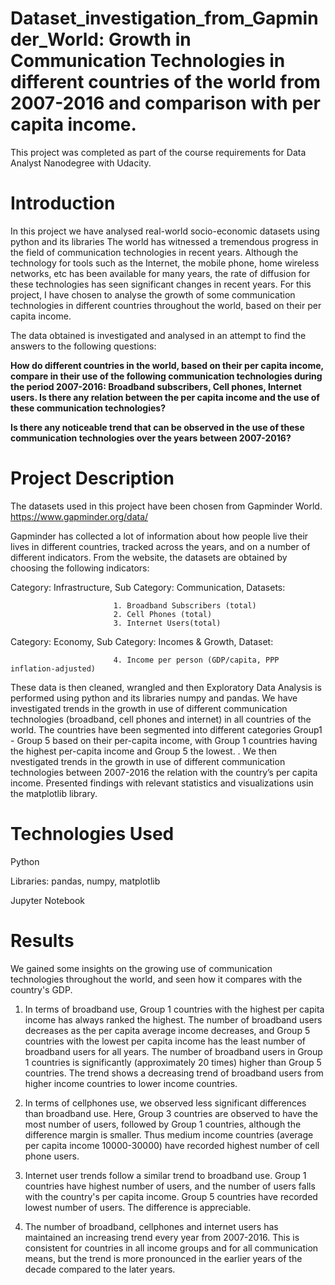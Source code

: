 # Dataset_investigation_from_Gapminder_World: Growth in Communication Technologies in different countries of the world from 2007-2016 and comparison with per capita income.

This project was completed as part of the course requirements for Data Analyst Nanodegree with Udacity.

# Introduction
In this project we have analysed real-world socio-economic datasets using python and its libraries
The world has witnessed a tremendous progress in the field of communication technologies in recent years. Although the technology for tools such as the Internet, the mobile phone, home wireless networks, etc has been available for many years, the rate of diffusion for these technologies has seen significant changes in recent years. For this project, I have chosen to analyse the growth of some communication technologies in different countries throughout the world, based on their per capita income. 

The data obtained is investigated and analysed in an attempt to find the answers to the following questions:

**How do different countries in the world, based on their per capita income, compare in their use of the following communication technologies during the period 2007-2016: Broadband subscribers, Cell phones, Internet users. Is there any relation between the per capita income and the use of these communication technologies?**

**Is there any noticeable trend that can be observed in the use of these communication technologies over the years between 2007-2016?**

# Project Description
The datasets used in this project have been chosen from Gapminder World. https://www.gapminder.org/data/

Gapminder has collected a lot of information about how people live their lives in different countries, tracked across the years, and on a number of different indicators. From the website, the datasets are obtained by choosing the following indicators:

Category: Infrastructure, Sub Category: Communication, Datasets:

                           1. Broadband Subscribers (total)
                           2. Cell Phones (total)
                           3. Internet Users(total)

Category: Economy, Sub Category: Incomes & Growth, Dataset:

                           4. Income per person (GDP/capita, PPP inflation-adjusted)

These data is then cleaned, wrangled and then Exploratory Data Analysis is performed using python and its libraries numpy and pandas. We have investigated trends in the growth in use of different communication technologies (broadband, cell phones and internet) in all countries of the world. The countries have been segmented into different categories Group1 - Group 5 based on their per-capita income, with Group 1 countries having the highest per-capita income and Group 5 the lowest. . We then nvestigated trends in the growth in use of different communication technologies between 2007-2016 the relation with the country’s per capita income. Presented findings with relevant statistics and visualizations usin the matplotlib library.

# Technologies Used

Python

Libraries: pandas, numpy, matplotlib

Jupyter Notebook

# Results

We gained some insights on the growing use of communication technologies throughout the world, and seen how it compares with the country's GDP.

1. In terms of broadband use, Group 1 countries with the highest per capita income has always ranked the highest. The number of broadband users decreases as the per capita average income decreases, and Group 5 countries with the lowest per capita income has the least number of broadband users for all years. The number of broadband users in Group 1 countries is significantly (approximately 20 times) higher than Group 5 countries. The trend shows a decreasing trend of broadband users from higher income countries to lower income countries.

2. In terms of cellphones use, we observed less significant differences than broadband use. Here, Group 3 countries are observed to have the most number of users, followed by Group 1 countries, although the difference margin is smaller. Thus medium income countries (average per capita income 10000-30000) have recorded highest number of cell phone users. 

3. Internet user trends follow a similar trend to broadband use. Group 1 countries have highest number of users, and the number of users falls with the country's per capita income. Group 5 countries have recorded lowest number of users. The difference is appreciable.

4. The number of broadband, cellphones and internet users has maintained an increasing trend every year from 2007-2016. This is consistent for countries in all income groups and for all communication means, but the trend is more pronounced in the earlier years of the decade compared to the later years.
